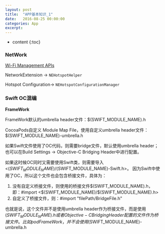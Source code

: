 ```yaml
---
layout: post
title:  "APP基本知识_1"
date:   2016-08-25 00:00:00
categories: App
excerpt: 
---
```


* content
{:toc}

### NetWork

[Wi-Fi Management APIs](https://developer.apple.com/library/archive/qa/qa1942/_index.html)

NetworkExtension -> `NEHotspotHelper`

Hotspot Configuration-> `NEHotspotConfigurationManager`

### Swift OC混编

**FrameWork**

FrameWork默认的umbrella header文件：$(SWIFT_MODULE_NAME).h

CocoaPods自定义 Module Map File，使用自定义umbrella header文件：$(SWIFT_MODULE_NAME)-umbrella.h

如果Swift文件使用了OC代码，则需要bridge文件，默认使用umbrella header；也可以在Build Settings -> Objective-C Bridging Header中进行配置。

如果这时候OC同时又需要使用Swift类，则需要导入 <$(SWIFT_MODULE_NAME)/$(SWIFT_MODULE_NAME)-Swift.h>。 因为Swift中使用了OC，所以这个文件也会包含桥接文件，具体为：

1. 没有自定义桥接文件，则使用的桥接文件$(SWIFT_MODULE_NAME).h， 即：#import <$(SWIFT_MODULE_NAME)/$(SWIFT_MODULE_NAME).h>
2. 自定义了桥接文件，则：#import "filePath/BridgeFile.h"

也就是说，这个文件并不是使用umbrella header作为桥接文件，而是使用$(SWIFT_MODULE_NAME).h或者Objective-C Bridging Header配置的文件作为桥接文件。比如pod FrameWork，并不会使用$(SWIFT_MODULE_NAME)-umbrella.h


